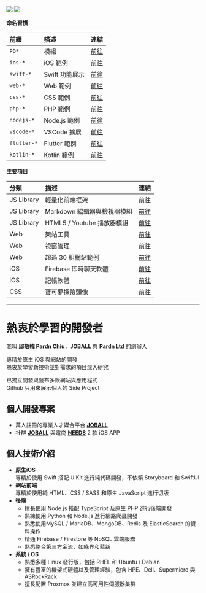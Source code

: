 [![](https://img.shields.io/badge/點擊查看-報價-00ff0)](https://github.com/pardnchiu/pardnchiu/blob/main/pricing.zh.md) [![](https://img.shields.io/badge/read-English%20Version-ffffff)](https://github.com/pardnchiu/pardnchiu/blob/main/README.md)

**命名習慣**

| 前綴 | 描述 | 連結 |
| :- | :- | :- |
| `PD*` | 模組 | [前往](https://github.com/pardnchiu?tab=repositories&q=PD) |
| `ios-*` | iOS 範例 | [前往](https://github.com/pardnchiu?tab=repositories&q=ios-) |
| `swift-*` | Swift 功能展示 | [前往](https://github.com/pardnchiu?tab=repositories&q=swift-) |
| `web-*` | Web 範例 | [前往](https://github.com/pardnchiu?tab=repositories&q=web-) |
| `css-*` | CSS 範例 | [前往](https://github.com/pardnchiu?tab=repositories&q=css-) |
| `php-*` | PHP 範例 | [前往](https://github.com/pardnchiu?tab=repositories&q=php-) |
| `nodejs-*` | Node.js 範例 | [前往](https://github.com/pardnchiu?tab=repositories&q=nodejs-) |
| `vscode-*` | VSCode 擴展 | [前往](https://github.com/pardnchiu?tab=repositories&q=vscode-) |
| `flutter-*` | Flutter 範例 | [前往](https://github.com/pardnchiu?tab=repositories&q=flutter-) |
| `kotlin-*` | Kotlin 範例 | [前往](https://github.com/pardnchiu?tab=repositories&q=kotlin-) |

**主要項目**

| 分類 | 描述 | 連結 |
| :- | :- | :- |
| JS Library | 輕量化前端框架 | [前往](https://github.com/pardnchiu/PDRenderKit) |
| JS Library | Markdown 編輯器與檢視器模組 | [前往](https://github.com/pardnchiu/PDMarkdownKit) |
| JS Library | HTML5 / Youtube 播放器模組 | [前往](https://github.com/pardnchiu/PDPlayerKit) |
| Web | 架站工具 | [前往](https://github.com/pardnchiu/website-builder) |
| Web | 視窗管理 | [前往](https://github.com/pardnchiu/pane-desk) |
| Web | 超過 30 組網站範例 | [前往](https://github.com/pardnchiu?tab=repositories&q=web-) |
| iOS | Firebase 即時聊天軟體 | [前往](https://github.com/pardnchiu/ios-firebase-messaging) |
| iOS | 記帳軟體 | [前往](https://github.com/pardnchiu/ios-moneybook) |
| CSS | 寶可夢探險頭像 | [前往](https://github.com/pardnchiu/css-pokemon-quest) |

***

# 熱衷於學習的開發者

我叫 [**邱敬幃 Pardn Chiu**](https://linkedin.com/in/pardnchiu)，[**JOBALL**](https://joball.tw) 與 [**Pardn Ltd**](https://findbiz.nat.gov.tw/fts/query/QueryBar/queryInit.do?banNo=24924502) 的創辦人<br>

專精於原生 iOS 與網站的開發<br>
熱衷於學習新技術並對需求的項目深入研究<br>

已獨立開發與發布多款網站與應用程式<br>
Github 只用來展示個人的 Side Project

## 個人開發專案

- 萬人註冊的專業人才媒合平台 [**JOBALL**](https://joball.tw)
- 社群 [**JOBALL**](https://appadvice.com/app/joball-e6-8e-a5-e6-b4-bd/1272878907.amp) 與電商 [**NEEDS**](https://appadvice.com/app/e9-96-8b-e7-ae-b1/1460355322.amp) 2 款 iOS APP

## 個人技術介紹

- **原生iOS**<br>
  專精於使用 Swift 搭配 UIKit 進行純代碼開發，不依賴 Storyboard 和 SwiftUI
- **網站前端**<br>
  專精於使用純 HTML、CSS / SASS 和原生 JavaScript 進行切版
- **後端**<br>
   - 擅長使用 Node.js 搭配 TypeScript 及原生 PHP 進行後端開發
   - 熟練使用 Python 和 Node.js 進行網路爬蟲開發
   - 熟悉使用MySQL / MariaDB、MongoDB、Redis 及 ElasticSearch 的資料操作
   - 精通 Firebase / Firestore 等 NoSQL 雲端服務
   - 熟悉整合第三方金流，如綠界和藍新
- **系統 / OS**
   - 熟悉多種 Linux 發行版，包括 RHEL 和 Ubuntu / Debian
   - 擁有豐富的機架式硬體以及管理經驗，包含 HPE、Dell、Supermicro 與 ASRockRack
   - 擅長配置 Proxmox 並建立高可用性伺服器集群